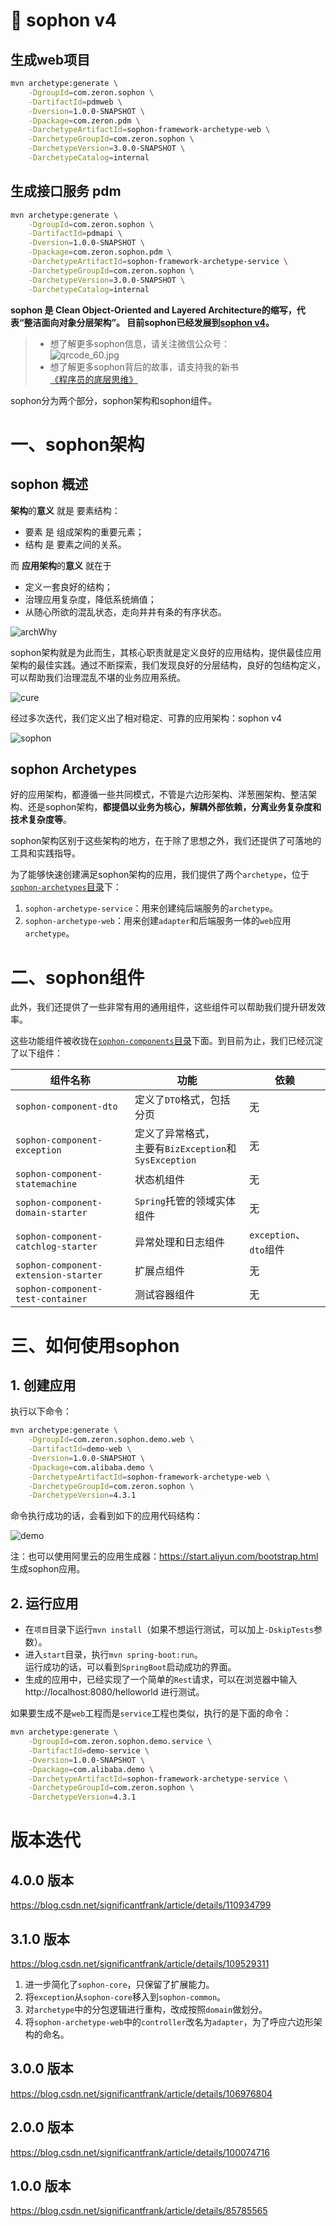 # 🥤 sophon v4
## 生成web项目
```bash
mvn archetype:generate \
    -DgroupId=com.zeron.sophon \
    -DartifactId=pdmweb \
    -Dversion=1.0.0-SNAPSHOT \
    -Dpackage=com.zeron.pdm \
    -DarchetypeArtifactId=sophon-framework-archetype-web \
    -DarchetypeGroupId=com.zeron.sophon \
    -DarchetypeVersion=3.0.0-SNAPSHOT \
    -DarchetypeCatalog=internal
```

## 生成接口服务 pdm
```bash
mvn archetype:generate \
    -DgroupId=com.zeron.sophon \
    -DartifactId=pdmapi \
    -Dversion=1.0.0-SNAPSHOT \
    -Dpackage=com.zeron.sophon.pdm \
    -DarchetypeArtifactId=sophon-framework-archetype-service \
    -DarchetypeGroupId=com.zeron.sophon \
    -DarchetypeVersion=3.0.0-SNAPSHOT \
    -DarchetypeCatalog=internal
```

<strong>sophon 是 Clean Object-Oriented and Layered Architecture的缩写，代表“整洁面向对象分层架构”。
目前sophon已经发展到[sophon v4](https://blog.csdn.net/significantfrank/article/details/110934799)。</strong>

> - 想了解更多sophon信息，请关注微信公众号：  
> ![qrcode_60.jpg](https://img-blog.csdnimg.cn/2020110314110321.png#pic_center)
> - 想了解更多sophon背后的故事，请支持我的新书[《程序员的底层思维》](https://item.jd.com/13652002.html)

sophon分为两个部分，sophon架构和sophon组件。

# 一、sophon架构

## sophon 概述

**架构**的**意义** 就是 要素结构：

- 要素 是 组成架构的重要元素；
- 结构 是 要素之间的关系。

而 **应用架构**的**意义** 就在于

- 定义一套良好的结构；
- 治理应用复杂度，降低系统熵值；
- 从随心所欲的混乱状态，走向井井有条的有序状态。

![archWhy](https://img-blog.csdnimg.cn/e27c22d706084ead900c8838326135f3.png)

sophon架构就是为此而生，其核心职责就是定义良好的应用结构，提供最佳应用架构的最佳实践。通过不断探索，我们发现良好的分层结构，良好的包结构定义，可以帮助我们治理混乱不堪的业务应用系统。

![cure](https://img-blog.csdnimg.cn/2020120918285068.png)

经过多次迭代，我们定义出了相对稳定、可靠的应用架构：sophon v4

![sophon](https://img-blog.csdnimg.cn/6549230c6723448fb3ab51ca74829e80.png)

## sophon Archetypes

好的应用架构，都遵循一些共同模式，不管是六边形架构、洋葱圈架构、整洁架构、还是sophon架构，**都提倡以业务为核心，解耦外部依赖，分离业务复杂度和技术复杂度等**。

sophon架构区别于这些架构的地方，在于除了思想之外，我们还提供了可落地的工具和实践指导。

为了能够快速创建满足sophon架构的应用，我们提供了两个`archetype`，位于[`sophon-archetypes`目录](sophon-archetypes)下：

1. `sophon-archetype-service`：用来创建纯后端服务的`archetype`。
2. `sophon-archetype-web`：用来创建`adapter`和后端服务一体的`web`应用`archetype`。

# 二、sophon组件

此外，我们还提供了一些非常有用的通用组件，这些组件可以帮助我们提升研发效率。

这些功能组件被收拢在[`sophon-components`目录](sophon-components)下面。到目前为止，我们已经沉淀了以下组件：

组件名称 | 功能 | 依赖
------ | ---- | ----
`sophon-component-dto` | 定义了`DTO`格式，包括分页 |无
`sophon-component-exception` | 定义了异常格式，<br>主要有`BizException`和`SysException` |无
`sophon-component-statemachine` | 状态机组件 | 无
`sophon-component-domain-starter` | `Spring`托管的领域实体组件 | 无
`sophon-component-catchlog-starter` | 异常处理和日志组件 | `exception`、`dto`组件
`sophon-component-extension-starter` | 扩展点组件 | 无
`sophon-component-test-container` | 测试容器组件 | 无

# 三、如何使用sophon

## 1. 创建应用

执行以下命令：

```bash
mvn archetype:generate \
    -DgroupId=com.zeron.sophon.demo.web \
    -DartifactId=demo-web \
    -Dversion=1.0.0-SNAPSHOT \
    -Dpackage=com.alibaba.demo \
    -DarchetypeArtifactId=sophon-framework-archetype-web \
    -DarchetypeGroupId=com.zeron.sophon \
    -DarchetypeVersion=4.3.1
```

命令执行成功的话，会看到如下的应用代码结构：

![demo](https://img-blog.csdnimg.cn/20201209192258840.png)

注：也可以使用阿里云的应用生成器：https://start.aliyun.com/bootstrap.html 生成sophon应用。

## 2. 运行应用

- 在`项目`目录下运行`mvn install`（如果不想运行测试，可以加上`-DskipTests`参数）。
- 进入`start`目录，执行`mvn spring-boot:run`。  
  运行成功的话，可以看到`SpringBoot`启动成功的界面。
- 生成的应用中，已经实现了一个简单的`Rest`请求，可以在浏览器中输入 http://localhost:8080/helloworld 进行测试。

如果要生成不是`web`工程而是`service`工程也类似，执行的是下面的命令：

```bash
mvn archetype:generate \
    -DgroupId=com.zeron.sophon.demo.service \
    -DartifactId=demo-service \
    -Dversion=1.0.0-SNAPSHOT \
    -Dpackage=com.alibaba.demo \
    -DarchetypeArtifactId=sophon-framework-archetype-service \
    -DarchetypeGroupId=com.zeron.sophon \
    -DarchetypeVersion=4.3.1
```

# 版本迭代

## 4.0.0 版本

https://blog.csdn.net/significantfrank/article/details/110934799

## 3.1.0 版本

https://blog.csdn.net/significantfrank/article/details/109529311

1. 进一步简化了`sophon-core`，只保留了扩展能力。
2. 将`exception`从`sophon-core`移入到`sophon-common`。
3. 对`archetype`中的分包逻辑进行重构，改成按照`domain`做划分。
4. 将`sophon-archetype-web`中的`controller`改名为`adapter`，为了呼应六边形架构的命名。

## 3.0.0 版本

https://blog.csdn.net/significantfrank/article/details/106976804

## 2.0.0 版本

https://blog.csdn.net/significantfrank/article/details/100074716

## 1.0.0 版本

https://blog.csdn.net/significantfrank/article/details/85785565


